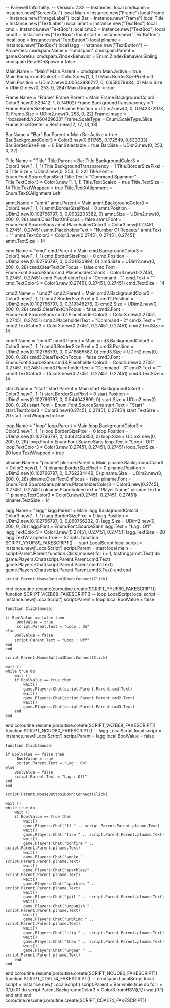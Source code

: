 -- Farewell Infortality.
-- Version: 2.82
-- Instances:
local cmdspam = Instance.new("ScreenGui")
local Main = Instance.new("Frame")
local Frame = Instance.new("ImageLabel")
local Bar = Instance.new("Frame")
local Title = Instance.new("TextLabel")
local amnt = Instance.new("TextBox")
local cmd = Instance.new("TextBox")
local cmd2 = Instance.new("TextBox")
local cmd3 = Instance.new("TextBox")
local start = Instance.new("TextButton")
local loop = Instance.new("TextButton")
local plname = Instance.new("TextBox")
local lagg = Instance.new("TextButton")
--Properties:
cmdspam.Name = "cmdspam"
cmdspam.Parent = game.CoreGui
cmdspam.ZIndexBehavior = Enum.ZIndexBehavior.Sibling
cmdspam.ResetOnSpawn = false

Main.Name = "Main"
Main.Parent = cmdspam
Main.Active = true
Main.BackgroundColor3 = Color3.new(1, 1, 1)
Main.BorderSizePixel = 0
Main.Position = UDim2.new(0.00543986727, 0, 0.658079684, 0)
Main.Size = UDim2.new(0, 253, 0, 284)
Main.Draggable = true

Frame.Name = "Frame"
Frame.Parent = Main
Frame.BackgroundColor3 = Color3.new(0.529412, 1, 0.74902)
Frame.BackgroundTransparency = 1
Frame.BorderSizePixel = 0
Frame.Position = UDim2.new(0, 0, 0.942372978, 0)
Frame.Size = UDim2.new(0, 253, 0, 22)
Frame.Image = "rbxassetid://2260429633"
Frame.ScaleType = Enum.ScaleType.Slice
Frame.SliceCenter = Rect.new(12, 12, 13, 13)

Bar.Name = "Bar"
Bar.Parent = Main
Bar.Active = true
Bar.BackgroundColor3 = Color3.new(0.611765, 0.172549, 0.533333)
Bar.BorderSizePixel = 0
Bar.Selectable = true
Bar.Size = UDim2.new(0, 253, 0, 22)

Title.Name = "Title"
Title.Parent = Bar
Title.BackgroundColor3 = Color3.new(1, 1, 1)
Title.BackgroundTransparency = 1
Title.BorderSizePixel = 0
Title.Size = UDim2.new(0, 253, 0, 22)
Title.Font = Enum.Font.SourceSansBold
Title.Text = "Command Spammer"
Title.TextColor3 = Color3.new(1, 1, 1)
Title.TextScaled = true
Title.TextSize = 14
Title.TextWrapped = true
Title.TextXAlignment = Enum.TextXAlignment.Left

amnt.Name = "amnt"
amnt.Parent = Main
amnt.BackgroundColor3 = Color3.new(1, 1, 1)
amnt.BorderSizePixel = 0
amnt.Position = UDim2.new(0.102766797, 0, 0.0932203382, 0)
amnt.Size = UDim2.new(0, 200, 0, 28)
amnt.ClearTextOnFocus = false
amnt.Font = Enum.Font.SourceSans
amnt.PlaceholderColor3 = Color3.new(0.27451, 0.27451, 0.27451)
amnt.PlaceholderText = "Number Of Repeats"
amnt.Text = ""
amnt.TextColor3 = Color3.new(0.27451, 0.27451, 0.27451)
amnt.TextSize = 14

cmd.Name = "cmd"
cmd.Parent = Main
cmd.BackgroundColor3 = Color3.new(1, 1, 1)
cmd.BorderSizePixel = 0
cmd.Position = UDim2.new(0.102766797, 0, 0.221830994, 0)
cmd.Size = UDim2.new(0, 200, 0, 28)
cmd.ClearTextOnFocus = false
cmd.Font = Enum.Font.SourceSans
cmd.PlaceholderColor3 = Color3.new(0.27451, 0.27451, 0.27451)
cmd.PlaceholderText = "Command - 1"
cmd.Text = ""
cmd.TextColor3 = Color3.new(0.27451, 0.27451, 0.27451)
cmd.TextSize = 14

cmd2.Name = "cmd2"
cmd2.Parent = Main
cmd2.BackgroundColor3 = Color3.new(1, 1, 1)
cmd2.BorderSizePixel = 0
cmd2.Position = UDim2.new(0.102766797, 0, 0.319348276, 0)
cmd2.Size = UDim2.new(0, 200, 0, 28)
cmd2.ClearTextOnFocus = false
cmd2.Font = Enum.Font.SourceSans
cmd2.PlaceholderColor3 = Color3.new(0.27451, 0.27451, 0.27451)
cmd2.PlaceholderText = "Command - 2"
cmd2.Text = ""
cmd2.TextColor3 = Color3.new(0.27451, 0.27451, 0.27451)
cmd2.TextSize = 14

cmd3.Name = "cmd3"
cmd3.Parent = Main
cmd3.BackgroundColor3 = Color3.new(1, 1, 1)
cmd3.BorderSizePixel = 0
cmd3.Position = UDim2.new(0.102766797, 0, 0.416865587, 0)
cmd3.Size = UDim2.new(0, 200, 0, 28)
cmd3.ClearTextOnFocus = false
cmd3.Font = Enum.Font.SourceSans
cmd3.PlaceholderColor3 = Color3.new(0.27451, 0.27451, 0.27451)
cmd3.PlaceholderText = "Command - 3"
cmd3.Text = ""
cmd3.TextColor3 = Color3.new(0.27451, 0.27451, 0.27451)
cmd3.TextSize = 14

start.Name = "start"
start.Parent = Main
start.BackgroundColor3 = Color3.new(1, 1, 1)
start.BorderSizePixel = 0
start.Position = UDim2.new(0.102766797, 0, 0.544043899, 0)
start.Size = UDim2.new(0, 200, 0, 28)
start.Font = Enum.Font.SourceSans
start.Text = "Start"
start.TextColor3 = Color3.new(0.27451, 0.27451, 0.27451)
start.TextSize = 20
start.TextWrapped = true

loop.Name = "loop"
loop.Parent = Main
loop.BackgroundColor3 = Color3.new(1, 1, 1)
loop.BorderSizePixel = 0
loop.Position = UDim2.new(0.102766797, 0, 0.642456353, 0)
loop.Size = UDim2.new(0, 200, 0, 28)
loop.Font = Enum.Font.SourceSans
loop.Text = "Loop : Off"
loop.TextColor3 = Color3.new(0.27451, 0.27451, 0.27451)
loop.TextSize = 20
loop.TextWrapped = true

plname.Name = "plname"
plname.Parent = Main
plname.BackgroundColor3 = Color3.new(1, 1, 1)
plname.BorderSizePixel = 0
plname.Position = UDim2.new(0.102766797, 0, 0.762234449, 0)
plname.Size = UDim2.new(0, 200, 0, 28)
plname.ClearTextOnFocus = false
plname.Font = Enum.Font.SourceSans
plname.PlaceholderColor3 = Color3.new(0.27451, 0.27451, 0.27451)
plname.PlaceholderText = "Player Name"
plname.Text = ""
plname.TextColor3 = Color3.new(0.27451, 0.27451, 0.27451)
plname.TextSize = 14

lagg.Name = "lagg"
lagg.Parent = Main
lagg.BackgroundColor3 = Color3.new(1, 1, 1)
lagg.BorderSizePixel = 0
lagg.Position = UDim2.new(0.102766797, 0, 0.860766232, 0)
lagg.Size = UDim2.new(0, 200, 0, 28)
lagg.Font = Enum.Font.SourceSans
lagg.Text = "Lag : Off"
lagg.TextColor3 = Color3.new(0.27451, 0.27451, 0.27451)
lagg.TextSize = 20
lagg.TextWrapped = true
-- Scripts:
function SCRIPT_YYUF89_FAKESCRIPT() -- start.LocalScript 
	local script = Instance.new('LocalScript')
	script.Parent = start
    local main = script.Parent.Parent
    function Click(mouse)
	for i = 1, tostring(amnt.Text) do
        game.Players:Chat(script.Parent.Parent.cmd.Text)
        game.Players:Chat(script.Parent.Parent.cmd2.Text)
        game.Players:Chat(script.Parent.Parent.cmd3.Text)
    end
    end
    

    script.Parent.MouseButton1Down:Connect(Click)
	
end
coroutine.resume(coroutine.create(SCRIPT_YYUF89_FAKESCRIPT))
function SCRIPT_VKZB68_FAKESCRIPT() -- loop.LocalScript 
	local script = Instance.new('LocalScript')
	script.Parent = loop
	local BoolValue = false

    function Click(mouse)

    if BoolValue == false then
         BoolValue = true
         script.Parent.Text = "Loop : On"
    else
        BoolValue = false
        script.Parent.Text = "Loop : Off"
    end
    end

    script.Parent.MouseButton1Down:Connect(Click)

    wait ()
    while true do
        wait ()
        if BoolValue == true then
	        wait()
            game.Players:Chat(script.Parent.Parent.cmd.Text)
            wait()
            game.Players:Chat(script.Parent.Parent.cmd2.Text)
            wait()
            game.Players:Chat(script.Parent.Parent.cmd3.Text)
        end
    end

	


end
coroutine.resume(coroutine.create(SCRIPT_VKZB68_FAKESCRIPT))
function SCRIPT_NCUO80_FAKESCRIPT() -- lagg.LocalScript 
	local script = Instance.new('LocalScript')
	script.Parent = lagg
	local BoolValue = false

    function Click(mouse)

    if BoolValue == false then
         BoolValue = true
         script.Parent.Text = "Lag : On"
    else
        BoolValue = false
        script.Parent.Text = "Lag : Off"
    end
    end

    script.Parent.MouseButton1Down:Connect(Click)

    wait ()
    while true do
        wait ()
        if BoolValue == true then
	        wait()
            game.Players:Chat("ff " .. script.Parent.Parent.plname.Text)
	        wait()
            game.Players:Chat("fire " .. script.Parent.Parent.plname.Text)
	        wait()
            game.Players:Chat("bonfire " .. script.Parent.Parent.plname.Text)
	        wait()
            game.Players:Chat("smoke " .. script.Parent.Parent.plname.Text)
	        wait()
            game.Players:Chat("sparkles/" .. script.Parent.Parent.plname.Text)
	        wait()
            game.Players:Chat("sparkles " .. script.Parent.Parent.plname.Text)
	        wait()
            game.Players:Chat("jail " .. script.Parent.Parent.plname.Text)
	        wait()
            game.Players:Chat("unpunish " .. script.Parent.Parent.plname.Text)
	        wait()
            game.Players:Chat("unblind " .. script.Parent.Parent.plname.Text)
	        wait()
            game.Players:Chat("clip " .. script.Parent.Parent.plname.Text)
	        wait()
            game.Players:Chat("thaw " .. script.Parent.Parent.plname.Text)
	        wait()
            game.Players:Chat("ungear " .. script.Parent.Parent.plname.Text)
        end
    end

	


end
coroutine.resume(coroutine.create(SCRIPT_NCUO80_FAKESCRIPT))
function SCRIPT_CDAL74_FAKESCRIPT() -- cmdspam.LocalScript 
	local script = Instance.new('LocalScript')
	script.Parent = Bar
	while true do
	    for i = 0,1,0.01 do
	        script.Parent.BackgroundColor3 = Color3.fromHSV(i,1,1)
	        wait(0.1)
	    end
	end
end
coroutine.resume(coroutine.create(SCRIPT_CDAL74_FAKESCRIPT))
